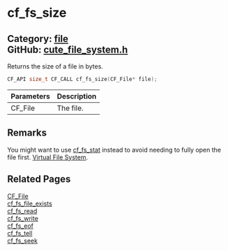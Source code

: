[](../header.md ':include')

# cf_fs_size

Category: [file](/api_reference?id=file)  
GitHub: [cute_file_system.h](https://github.com/RandyGaul/cute_framework/blob/master/include/cute_file_system.h)  
---

Returns the size of a file in bytes.

```cpp
CF_API size_t CF_CALL cf_fs_size(CF_File* file);
```

Parameters | Description
--- | ---
CF_File | The file.

## Remarks

You might want to use [cf_fs_stat](/file/cf_fs_stat.md) instead to avoid needing to fully open the file first. [Virtual File System](https://randygaul.github.io/cute_framework/#/topics/virtual_file_system).

## Related Pages

[CF_File](/file/cf_file.md)  
[cf_fs_file_exists](/file/cf_fs_file_exists.md)  
[cf_fs_read](/file/cf_fs_read.md)  
[cf_fs_write](/file/cf_fs_write.md)  
[cf_fs_eof](/file/cf_fs_eof.md)  
[cf_fs_tell](/file/cf_fs_tell.md)  
[cf_fs_seek](/file/cf_fs_seek.md)  
